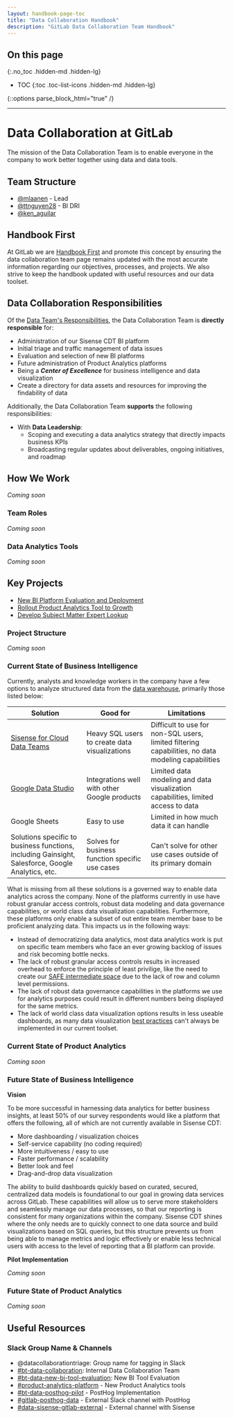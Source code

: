 ```yaml
---
layout: handbook-page-toc
title: "Data Collaboration Handbook"
description: "GitLab Data Collaboration Team Handbook"
---
```


## On this page
{:.no_toc .hidden-md .hidden-lg}

- TOC
{:toc .toc-list-icons .hidden-md .hidden-lg}

{::options parse_block_html="true" /}

----


# Data Collaboration at GitLab 

The mission of the Data Collaboration Team is to enable everyone in the company to work better together using data and data tools.

## Team Structure

- [@mlaanen](https://gitlab.com/mlaanen) - Lead
- [@ttnguyen28](https://gitlab.com/ttnguyen28) - BI DRI
- [@ken_aguilar](https://gitlab.com/ken_aguilar)

## Handbook First

At GitLab we are [Handbook First](https://about.gitlab.com/handbook/handbook-usage/#why-handbook-first) and promote this concept by ensuring the data collaboration team page remains updated with the most accurate information regarding our objectives, processes, and projects. We also strive to keep the handbook updated with useful resources and our data toolset. 

## Data Collaboration Responsibilities 

Of the [Data Team's Responsibilities](https://about.gitlab.com/handbook/business-technology/data-team/#responsibilities), the Data Collaboration Team is **directly responsible** for:

- Administration of our Sisense CDT BI platform
- Initial triage and traffic management of data issues
- Evaluation and selection of new BI platforms
- Future administration of Product Analytics platforms
- Being a **_Center of Excellence_** for business intelligence and data visualization
- Create a directory for data assets and resources for improving the findability of data

Additionally, the Data Collaboration Team **supports** the following responsibilities:

- With **Data Leadership**:
  - Scoping and executing a data analytics strategy that directly impacts business KPIs
  - Broadcasting regular updates about deliverables, ongoing initiatives, and roadmap

## How We Work

*Coming soon*

### Team Roles

*Coming soon*

### Data Analytics Tools

*Coming soon*

## Key Projects

- [New BI Platform Evaluation and Deployment](https://gitlab.com/groups/gitlab-data/-/epics/470)
- [Rollout Product Analytics Tool to Growth](https://gitlab.com/groups/gitlab-data/-/epics/514)
- [Develop Subject Matter Expert Lookup](https://gitlab.com/gitlab-data/functional-analytics-center-of-excellence/-/issues/2)

### Project Structure 

*Coming soon*

### Current State of Business Intelligence

Currently, analysts and knowledge workers in the company have a few options to analyze structured data from the [data warehouse](https://about.gitlab.com/handbook/business-technology/data-team/platform/#data-warehouse), primarily those listed below:

| Solution | Good for | Limitations | 
| ------ | ------ | ----- |
|[Sisense for Cloud Data Teams](https://about.gitlab.com/handbook/business-technology/data-team/platform/periscope/) | Heavy SQL users to create data visualizations | Difficult to use for non-SQL users, limited filtering capabilities, no data modeling capabilities| 
| [Google Data Studio](https://about.gitlab.com/handbook/business-technology/data-team/platform/#google-data-studio)| Integrations well with other Google products | Limited data modeling and data visualization capabilities, limited access to data | 
| Google Sheets | Easy to use | Limited in how much data it can handle | 
| Solutions specific to business functions, including Gainsight, Salesforce, Google Analytics, etc. | Solves for business function specific use cases | Can't solve for other use cases outside of its primary domain | 

What is missing from all these solutions is a governed way to enable data analytics across the company. None of the platforms currently in use have robust granular access controls, robust data modeling and data governance capabilities, or world class data visualization capabilities. Furthermore, these platforms only enable a subset of out entire team member base to be proficient analyzing data. This impacts us in the following ways:
- Instead of democratizing data analytics, most data analytics work is put on specific team members who face an ever growing backlog of issues and risk becoming bottle necks. 
- The lack of robust granular access controls results in increased overhead to enforce the principle of least privilige, like the need to create our [SAFE intermediate space](https://about.gitlab.com/handbook/business-technology/data-team/platform/safe-data/#what-is-safe-data) due to the lack of row and column level permissions.
- The lack of robust data governance capabilities in the platforms we use for analytics purposes could result in different numbers being displayed for the same metrics.
- The lack of world class data visualization options results in less useable dashboards, as many data visualization [best practices](https://www.perceptualedge.com/articles/Whitepapers/Communicating_Numbers.pdf) can't always be implemented in our current toolset.


### Current State of Product Analytics

*Coming soon*


### Future State of Business Intelligence

**Vision**

To be more successful in harnessing data analytics for better business insights, at least 50% of our survey respondents would like a platform that offers the following, all of which are not currently available in Sisense CDT:
- More dashboarding / visualization choices 
- Self-service capability (no coding required) 
- More intuitiveness / easy to use
- Faster performance / scalability
- Better look and feel
- Drag-and-drop data visualization

The ability to build dashboards quickly based on curated, secured, centralized data models is foundational to our goal in growing data services across GitLab. These capabilities will allow us to serve more stakeholders and seamlessly manage our data processes, so that our reporting is consistent for many organizations within the company. Sisense CDT shines where the only needs are to quickly connect to one data source and build visualizations based on SQL queries, but this structure prevents us from being able to manage metrics and logic effectively or enable less technical users with access to the level of reporting that a BI platform can provide.   

**Pilot Implementation**

*Coming soon*


### Future State of Product Analytics

*Coming soon*


## Useful Resources

### Slack Group Name & Channels
- @datacollaborationtriage: Group name for tagging in Slack 
- [#bt-data-collaboration](https://gitlab.slack.com/archives/C036ADU4EH3): Internal Data Collaboration Team
- [#bt-data-new-bi-tool-evaluation](https://gitlab.slack.com/archives/C02S5SBRMR9): New BI Tool Evaluation
- [#product-analytics-platform](https://gitlab.slack.com/archives/C022RCEPK9V) - New Product Analytics tools
- [#bt-data-posthog-pilot](https://gitlab.slack.com/archives/C035VQ1S153) - PostHog Implementation
- [#gitlab-posthog-data](https://gitlab.slack.com/archives/C02QQGGG6FJ) - External Slack channel with PostHog
- [#data-sisense-gitlab-external](https://gitlab.slack.com/archives/C02GG8C3GFK) - External channel with Sisense
